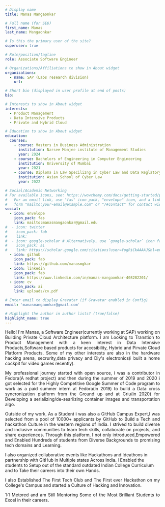 ```yaml
---
# Display name
title: Manas Mangaonkar

# Full name (for SEO)
first_name: Manas
last_name: Mangaonkar

# Is this the primary user of the site?
superuser: true

# Role/position/tagline
role: Associate Software Engineer

# Organizations/Affiliations to show in About widget
organizations:
  - name: SAP (Labs research division)
    url: 

# Short bio (displayed in user profile at end of posts)
bio:

# Interests to show in About widget
interests:
  - Product Management
  - Data Intensive Products
  - Private and Hybrid Cloud

# Education to show in About widget
education:
  courses:
    - course: Masters in Business Administration
      institution: Narsee Monjee institute of Management Studies
      year: 2024
    - course: Bachelors of Engineering in Computer Engineering
      institution: University of Mumbai
      year: 2021
    - course: Diploma in Law Specilizng in Cyber Law and Data Reglatory Practices
      institution: Asian School of Cyber Law
      year: 2022

# Social/Academic Networking
# For available icons, see: https://wowchemy.com/docs/getting-started/page-builder/#icons
#   For an email link, use "fas" icon pack, "envelope" icon, and a link in the
#   form "mailto:your-email@example.com" or "/#contact" for contact widget.
social:
  - icon: envelope
    icon_pack: fas
    link: mailto:manasmangaonkar@gmail.edu
#  - icon: twitter
#    icon_pack: fab
#    link: 
#  - icon: google-scholar # Alternatively, use `google-scholar` icon from `ai` icon pack
#    icon_pack: ai
#    link: https://scholar.google.com/citations?user=YogRiCkAAAAJ&hl=en&oi=ao
  - icon: github
    icon_pack: fab
    link: https://github.com/manasmgkar
  - icon: linkedin
    icon_pack: fab
    link: https://www.linkedin.com/in/manas-mangaonkar-408282201/
  - icon: cv
    icon_pack: ai
    link: uploads/cv.pdf

# Enter email to display Gravatar (if Gravatar enabled in Config)
email: 'manasmangaonkar@gmail.com'

# Highlight the author in author lists? (true/false)
highlight_name: true
---
```



<p style='text-align: justify;'>
Hello! I'm Manas, a Software Engineer(currently working at SAP) working on Building Private Cloud Architecture platform. I am Looking to Transtion to Product Management with a keen interest in Data Intensive Products,Software based products for accesibility, Hybrid and Pirvate Cloud Platform Products. Some of my other interests are also in the hardware hacking arena, secrurity,data privacy and Diy's electronics(i built a home cockpit for video games recently). 

<p style='text-align: justify;'>
My professional journey started with open source, i was a contributor in Fedora(A redhat project) and then during the summer of 2019 and 2020 i got selected for the Highly Competitive Google Summer of Code program to work as a paid summer intern at Fedora(in 2019) to build a Data cross syncronization platform from the Ground up and at Criu(in 2020) for Developing a serializing/de-searlizing container images and transportation algo.
</p>


<p style='text-align: justify;'>
Outside of my work, As a Student i was also a GitHub Campus Expert,I was selected from a pool of 10000+ applicants by GitHub to Build a Tech and hackathon Culture in the western regions of India. I strived to build diverse and inclusive communities to learn tech skills, collaborate on projects, and share experiences. Through this platform, I not only introduced,Empowered and Enabled Hundreds of students from Diverse Backgrounds to promising tech domains and Learning. 

I also organized collaborative events like Hackathons and Ideathons in partnership with GitHub in Multiple states Across India. I Enabled the students to Setup out of the standard outdated Indian College Curriculum and to Take their careers into their own Hands.
</p>

<p style='text-align: justify;'>
 I also Established The First Tech Club and The First ever Hackathon on my College's Campus and started a Culture of Hacking and Innovation.
</p>

<p style='text-align: justify;'>
 1:1 Metored and am Still Mentoring Some of the Most Brilliant Students to Excel in their careers.
</p>


